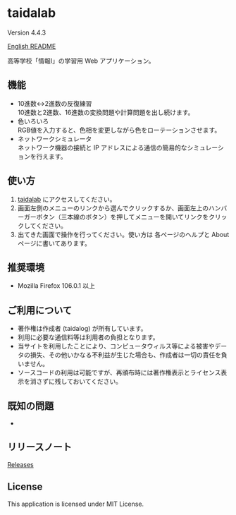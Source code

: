 # taidalab

Version 4.4.3

[English README](README.md)

高等学校「情報&#8544;」の学習用 Web アプリケーション。


## 機能

- 10進数↔2進数の反復練習  
    10進数と2進数、16進数の変換問題や計算問題を出し続けます。
- 色いろいろ  
    RGB値を入力すると、色相を変更しながら色をローテーションさせます。
- ネットワークシミュレータ  
    ネットワーク機器の接続と IP アドレスによる通信の簡易的なシミュレーションを行えます。


## 使い方

1. [taidalab](http://taidalog.html.xdomain.jp/) にアクセスしてください。
1. 画面左側のメニューのリンクから選んでクリックするか、画面左上のハンバーガーボタン（三本線のボタン）を押してメニューを開いてリンクをクリックしてください。
1. 出てきた画面で操作を行ってください。使い方は 各ページのヘルプと About ページに書いてあります。


## 推奨環境

- Mozilla Firefox 106.0.1 以上


## ご利用について

- 著作権は作成者 (taidalog) が所有しています。
- 利用に必要な通信料等は利用者の負担となります。
- 当サイトを利用したことにより、コンピュータウィルス等による被害やデータの損失、その他いかなる不利益が生じた場合も、作成者は一切の責任を負いません。
- ソースコードの利用は可能ですが、再頒布時には著作権表示とライセンス表示を消さずに残しておいてください。


## 既知の問題

- 


## リリースノート

[Releases](https://github.com/taidalog/taidalab/releases)


## License

This application is licensed under MIT License.

